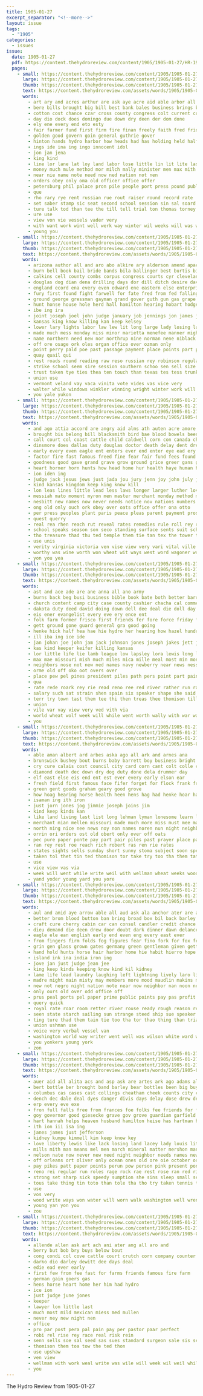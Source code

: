 ```yaml
---
title: 1905-01-27
excerpt_separator: "<!--more-->"
layout: issue
tags:
  - "1905"
categories:
  - issues
issue:
  date: 1905-01-27
  pdf: https://content.thehydroreview.com/content/1905/1905-01-27/HR-1905-01-27.pdf
  pages:
    - small: https://content.thehydroreview.com/content/1905/1905-01-27/small/HR-1905-01-27-01.jpg
      large: https://content.thehydroreview.com/content/1905/1905-01-27/large/HR-1905-01-27-01.jpg
      thumb: https://content.thehydroreview.com/content/1905/1905-01-27/thumbnails/HR-1905-01-27-01.jpg
      text: https://content.thehydroreview.com/assets/words/1905/1905-01-27/HR-1905-01-27-01.txt
      words:
        - art ary and acres arthur are ask aye acre aid able arbor all american
        - bere bills brought big bill best bank bales business brings boy bureau batt bus butter bryan but battle board been break blood
        - cotton cost chance czar cross county congress colt current cun cat come caddo
        - day dio dock does domingo due down dry deen der dom done
        - ely ene every end eto esty
        - fair farmer fund first firm fire finan freely faith fred friday fail fort force from feast for front farm
        - golden good govern goin general guthrie gover
        - hinton hands hydro harbor how heads had has holding held half head hed hold handle hud herald
        - ings ide ina ing ingo innocent idol
        - jon jan jena
        - king kind
        - line lor lane lat loy land labor lose little lin lit lite last life lieu loft low lund letter leader learned lie loan lands like left
        - money much mule method mor milch mally minister men max mith mail more most man may moscow mon
        - near nie name note need now ned nation not nen
        - orders obey only oma old officer office offer
        - petersburg phil palace pron pile people port press pound public pump per pro persons proven
        - que
        - rho rary rye rent russian rue rout raiser round record rate
        - set saber stamp sic seat second school session sin sal soard smith stock shaffer show safe state send she sues south sam soon such shieh san square states sons santo sale solid simpson
        - ture talk tod than tee the till tell trial ton thomas torney them town take teen tary thurs terence tha trip too thet taken
        - ure use
        - view von vie vessels vader very
        - with want work wint well werk way winter wil weeks will was wate wire write washington water
        - young you
    - small: https://content.thehydroreview.com/content/1905/1905-01-27/small/HR-1905-01-27-02.jpg
      large: https://content.thehydroreview.com/content/1905/1905-01-27/large/HR-1905-01-27-02.jpg
      thumb: https://content.thehydroreview.com/content/1905/1905-01-27/thumbnails/HR-1905-01-27-02.jpg
      text: https://content.thehydroreview.com/assets/words/1905/1905-01-27/HR-1905-01-27-02.txt
      words:
        - arizona author all and aro abo alkire ary alderson amend apache are als ari alon
        - burn bell book bail bride bands bila ballinger best burtis bil both bore body bracht barth banta bills brought business beaver bres but benjamin been black breeding blessing beveridge big brown books brief boston bill bar breed bonds benet bun bal brand board
        - calkins cell county combs corpus congress courts cyr cleveland cate cas cattle con car city champion cari chance creek cold charles cha council can cai cata college church cases cape cee chick cot comanche chief che care clause clerk chair cant comins craig court cockrell call close case cad cotton cannon cause calendar company
        - douglas dog dian dena drilling days dor dill ditch desire david date demo during day denver dora death drift den die der down does
        - england ecord ena every even edward ene eastern else enterprise ence excellent est ever end enid ewers eagles
        - fury first found fight farwell for fate fred from fed falling frank far farm ferguson fore frazier freedom fly friday fees fran fisher fingers fake force fall fell fair few fort florida favor foraker firm fines foree
        - ground george gressman gayman grand gover guth gun gas grape given gov gandy governor good game guthrie girard glen gress
        - hunt honse house hole herd hall hamilton hearing hobart hodges him hydro hunting hundred has hood hal had hardware hie home hon holding han held henry hannum hope hand ham hamil homa
        - ibe ing ira
        - joint joseph joel john judge january job jennings jon james jury justice
        - kansas king know killing kan keep kelsey
        - lower lary lights labor law lew lit long large lady losing last land line lester less louis lock live lawton lodge left
        - made much mess monday miss minor marietta menefee manner might major men most may more mose mercy mass mexico mean mathew matter mediate moor many morning members mag meas
        - name northern need new nor northrup nine norman nene niblack now note norton not nein nearing news never neva noon nen names near nation
        - off ore osage ork oles organ office over ozman only
        - point perry pald poe past passage payment place points part plant por pas private parent palace president peck pany pro public pond pet pares petersburg present persons pay pass per
        - quay quail qui
        - rest roads round reading raw reso russian rey robinson regular reeves rent read rail rae ready rie roll rates road records reno rec rice rate rack
        - strike school seem sire session southern schoo sen sell size store smith sae straight speaker stables south selling shawnee sill seems still state special sur sharrock sion said struck santa swayne suing seed spooner slaughter set sat senator sassin shells shipley secret second scott see service states salute sires sary such seven smiles stock stands send sides september sher streets sterrett shall stand shell save son side schools season
        - trust taken tye ties thea ten touch than texas tes tess trunk tine teri tut ted trial toward town too tongue try them the tous threadgill towns tal tha tol ton thompson thing tho
        - union use
        - vermont veland vay vaca vinita vote vides vas vice very
        - walter while windows winkler winning wright winter work will wellman waters wan works way wish woods week well whiten wink weeks with whit went willin willing wit white water wagoner was worlds wight washington
        - you yale yukon
    - small: https://content.thehydroreview.com/content/1905/1905-01-27/small/HR-1905-01-27-03.jpg
      large: https://content.thehydroreview.com/content/1905/1905-01-27/large/HR-1905-01-27-03.jpg
      thumb: https://content.thehydroreview.com/content/1905/1905-01-27/thumbnails/HR-1905-01-27-03.jpg
      text: https://content.thehydroreview.com/assets/words/1905/1905-01-27/HR-1905-01-27-03.txt
      words:
        - and ago attia accord are angry aid alms ath auten acre amore alfredo als all able andes alberta art ator aud april ache age america adolphus
        - brought bis belong bill blacksmith bird bae blood bowels been box brewers blush back business best but bot body burt bologna buchel bees branch bible burley boyle burton bar begin brings birth busch bol both bend beat born bay bank barley brow bag bet bonds bond bring
        - call court col coast cattle child caldwell corn con canada church chief carbon cure crust carre company close county cal congress character case comet charles came christ corpus come cana comes clear caney chris curtis city creel car cold cate colonel can care cross certain cee
        - dinsmore does dallas duty douglas doctor death delay dent drew divine dian doubt ditter diamond dia during dom down days den dods day danger
        - early every even eagle ent enters ever end enter eye ead ery eames excellent eastern emmer
        - factor fire fast famous freed fine fear fair fund fees found fail full field farmer former friends fury fase far farm frank for from fall fails feast foreman fond foley few free frost fil fuller foe fancett first fess fede fields flesh fore ford fret fatal
        - goodness good gave grand grave grow ground grice greer gans grain gery greek guthrie gol given
        - heart horner horn hunts how head home hur health haye human hee hand heaven hunt hopes henderson has had hands heavens house hold her hearty hath him hope horse hea hundred
        - ion iden ing
        - judge jack jesus jews just jada jou jury jenn joy john july jefferson
        - kind kansas kingdom keep king know kill
        - lon leas lines little lead less laws longer larger luther love lee lange long loan life land lesson lands lower letter like light london lord later last law low lords live lease
        - messiah mato moment myron men master merchant monday method marlin mere mate mission marshall made mar mony mayor morison mus mcguire messenger matt mans more many members mon must may much moses monte might matter money maj mew merit merkel mass mond man most mer miles medic morning
        - nesbitt new names now never needs notice nov nations numbers niedringhaus northern ness nay need not night nor nama ney nef name north near
        - ong old only ouch ork obey over oats office offer ona otto
        - per press peoples plant paris peace pleas parent payment prose pink points prince presume power persons pleasure pate place peo por pie plants pro powers pounds perish pacific peters path pastor purchase paper post pale person prayer phoenix pay people past pass present ping
        - quest querry
        - real rea rhen reach rut reveal rates remedies rule roll rey read ranks road richer robert royal rec room ring records regular raymond rutherford rot reason riches ruther reres rable
        - school speaks season son seco standing surface sents suit sch state salon self say show safe such size sena shoulder sons sum speech soul september signs ser study springs still seed shed soi store soon speltz strong sai sea saw speak story second sat senator short states set seven stutes senger shall strange slight special sweden sed sin session snow savior sette spring stills schoo secret scrip seen sale sia said single
        - tho treasure thad thu ted temple them tie tan tex the tower testi too tha teacher ton ten tian tran tone tae than tay trust toomer tat times test thompson talk thou take tottle tell tor then thomas trial tures texas try tee touch toon teach thing tok taken tody trombetti tiny town
        - use unis
        - verity virginia victoria ven vise view very vari vital ville vain verse
        - worthy was wine worth won wheat wit ways west word wagoner writer world while western work wide wedding with wish water wilder words will walk wiler went why working way well willing williams worlds winter washington
        - yon you yea
    - small: https://content.thehydroreview.com/content/1905/1905-01-27/small/HR-1905-01-27-04.jpg
      large: https://content.thehydroreview.com/content/1905/1905-01-27/large/HR-1905-01-27-04.jpg
      thumb: https://content.thehydroreview.com/content/1905/1905-01-27/thumbnails/HR-1905-01-27-04.jpg
      text: https://content.thehydroreview.com/assets/words/1905/1905-01-27/HR-1905-01-27-04.txt
      words:
        - ast and ace ade are ane anna all ano army
        - burns back beg busi business bible book bate both better barracks brother ball birth best beer brick body but bare bath bart bie board bank
        - church content camp city case county cashier chacha cal commer carr class canteen cash can come clear christin cee
        - dakota duty deed david doing down dell dee deal die doll day
        - eis ener evangelist every eve ery ence ent
        - folk farm former frisco first friends fer fore force friday for from fire fath fea full
        - gett ground gone guard general gra good going
        - henke hick half hea hae hie hydro her hearing how hazel hundred herndon health holiday holy had house home hand heer has heh him hopewell ham hands heard
        - ill iba ing ice ide
        - jan johan joe john jam jack johnson jones joseph jakes jett jake
        - kas kind keeper keifer killing kansas
        - lor little life lie lamb league low lapsley lora lewis long letter linn liberty lens laws left lim last lat ler latter living
        - max mae missouri mish much miles mica mille meal most min mon must many matters marky more mable main merry men miss morgan monday mens
        - neighbors nose not new ned names navy newberry near news ness nen ney nasworthy north now
        - orme old off oko oot overs over
        - place pew pel pines president piles path pers point part painting pabian per past pan plana pretty payne prey pleasant
        - qua
        - rate rede roark rey rie read reno ree red river rather run rates real riis ran
        - salary such sat strain shen spain six speaker shape she said school shou stewart seems state sime setting sunday soon see stone sprout surprise straight sow side shall shadow sense sha size stock short saa sparks
        - terr try town tast them tee thi then treas thee thomison till take trip trom the thing tax thet tho
        - union
        - vile var vay view very ved vith via
        - world wheat wolf week will while went worth wally with war want wee washington wane why was write
        - you
    - small: https://content.thehydroreview.com/content/1905/1905-01-27/small/HR-1905-01-27-05.jpg
      large: https://content.thehydroreview.com/content/1905/1905-01-27/large/HR-1905-01-27-05.jpg
      thumb: https://content.thehydroreview.com/content/1905/1905-01-27/thumbnails/HR-1905-01-27-05.jpg
      text: https://content.thehydroreview.com/assets/words/1905/1905-01-27/HR-1905-01-27-05.txt
      words:
        - able aman albert ard arbes aska ago all ark and arnes ana
        - brunswick bushey bout burns baby barrett boy business bright boise boyle been bran bitter bee body bills but bridgeport borrow big bachelor best branche bans begin bread bring better brand basket books
        - cry cure calais cost council city card corn cant colt colle cash cream con county church cutting col can charlie
        - diamond death dec down dry dog duty done dela drummer day
        - elf east else eis end ent est ever every early elson ear
        - fresh field first famous face fifer forget for flock frank fremont fine friend flesh friday force from fran farm fever
        - green gent goods graham geary good grove
        - how hoag hearing horse health heen hens hag had henke hoar haste happy hydro half harness hand hands heres haskell hardware hon herford her has him herd home hendershot harnes
        - isaman ing ith iron
        - just jorn jones jog jimmie joseph joins jim
        - kind keep kinds kan
        - like land living last list long lehman lyman lonesome learn look lands lucky longe longer little lit left
        - merchant mian mellen missouri made much more miss must mee market morning mill most man mich mitchell major myers men meal miller many mong marsh monday milling
        - north ning nice nee news noy non names noren nun night neighbor not notice nai now new
        - orrin ori orders ost old obert only over off oats
        - pec pure paper ponte pay part pair piles past prayer place pap parlor parson people
        - ran rey rest roe reach rich robert ras ren rie rates
        - states sights sells sunday short sunny stoma subject soon special service summer shorts six sall son seven stone skill suess seles sale school salt shad setting stand story see such send south sick save sins shirts
        - taken tol thet tin ted thomison tor take try too tha them tata timber thi tae town then treas than the tee tell
        - use
        - vice view vas via
        - week will went while write weil with wellman wheat weeks wood well work was wit worth west want wilson wife wire worlds
        - yand yoder young yard you yore
    - small: https://content.thehydroreview.com/content/1905/1905-01-27/small/HR-1905-01-27-06.jpg
      large: https://content.thehydroreview.com/content/1905/1905-01-27/large/HR-1905-01-27-06.jpg
      thumb: https://content.thehydroreview.com/content/1905/1905-01-27/thumbnails/HR-1905-01-27-06.jpg
      text: https://content.thehydroreview.com/assets/words/1905/1905-01-27/HR-1905-01-27-06.txt
      words:
        - aul and amid aye arrow able all aud ask ala anchor ater are ard amiss aro ara als
        - better brom blood button ban bring broad box bil back barley bas breath black boy bless bell bang buren bread brand business both bars bamberg blossom bow been began brought bunk body baby breeze blow bean bowels bank big battle best bishop barra buffalo but brown brain buy bankers burns book
        - craft cure cherry cabin car can consul candler credit chance came chien chase cap course creek counts comes canton clear che close case con centers cort court care colores cause cloud cushion channel cold come captain city cousin curl
        - dieu demand die deen drew door doubt dark dinner dawn delance doctor down dodds dull due don din date deck dee dost dove deckert dry day deep days done dose delin drop doing death
        - eagle ele ean english early end even eng every east ever
        - from fingers firm folds fog figures fear fino fork for fox fellow far fort fly fees fairly first fer falls flash furl fail fruits fitte few fair fenn finger fate floor face filling former fil found feast
        - grin gen glass grown gates germany green gentleman given getting gray govern goes glad gun good gone georgia gus gruff grew group gunner gamble
        - hand hold hunts horse hair harbor home hie habit hierro hope hiram harm him half heart hola hen herald heard huntington hint heap hackett husbands hard hell hae her hea health handle has had how
        - island ink ina india iron ing
        - jove jan just judge jean jee
        - king keep kinds keeping know kind kil kidney
        - lame life lead laundry laughing left lightning lively laro list later let lis lavender lands lot little lau law loss lafitte lar large last laros latter lopez lad long less like late leyton lebanon lookout living lout love light look
        - madre might main misty may members more mood maudlin makins man must many much mon money most made martha matters maggio mine mich moment means matter mate motel marry mors men mese mans milk mas
        - new not negro night nation note near now neighbor nan noon north ner never necessary name nickel nine
        - only ours old over odd office off
        - prus peal ports pel paper prime public points pay pas profit preacher plush pee powder pale plan petre poor people pencil pounds pain point por perfect place prom proper papa pull pleasure push per past pon palace plain pire
        - query quick
        - royal rate roar room retter river rouse ready rough reason rene reasons ran riding road red rave race read rest reach risk rom run ring rays
        - seen state starch sailing sun strange steed ship sue speaker sea spare sword stand swallow second salary strong sailer strength stranger style secret shown shoulder show six subject sale sir standard sails speake south stream seems shell set southward save standing such sugar shall severe see sally she states still stead sus super sing speedy small safe streets say sermon said struck sunrise sleep silence stick smile signs sat single severo sky straight saw soon smooth
        - ting ture thad them tain tie too tha tor thao thing than trial turn thee thunder tam thom tines table telling tong trust tine taken tonne toward times the terrible take then tears touch tue thou tho tone tas
        - union ushman use
        - voice very verbal vessel van
        - washington world way writer went well was wilson white ward weak wah wert wish work wan why with want while warning warrior wines water weight wine worl wall wind walls war wedding will welt ware wheat wonder
        - you yonkers young york
        - zon
    - small: https://content.thehydroreview.com/content/1905/1905-01-27/small/HR-1905-01-27-07.jpg
      large: https://content.thehydroreview.com/content/1905/1905-01-27/large/HR-1905-01-27-07.jpg
      thumb: https://content.thehydroreview.com/content/1905/1905-01-27/thumbnails/HR-1905-01-27-07.jpg
      text: https://content.thehydroreview.com/assets/words/1905/1905-01-27/HR-1905-01-27-07.txt
      words:
        - auer aid all alita acs and asp ask are artes ark ago adams alta arizona
        - bert bottle ber brought band barley bear bottles been big buy business brand brings but book beggs binder bill best baby better back bell budding beg
        - columbus cas cases cast collings cheatham cheek counts city comp chronic coffee case castoria cyrus cold certain cherry cheney car clinton cause chance cost coe cotton comfort court china chester cen can courage cough check cure content con
        - dench dec dale deal dyes danger divis days delay dose drew demo dust does down duty don
        - erp every eve exe
        - fron full falls free from frances foe folks fee friends for frank floor fannie fike first former few felt foo flag fails freer far folk
        - goy governor good giesecke grave gov grove guardian garfield guthrie gover gave gate
        - hart hannah helps heaven husband hamilton heise has hartman hood her henry hore house how hands hea had hold haye heir home
        - ith ion iii isa ing
        - janes james just jefferson
        - kidney kumpe kimmell kim keep know key
        - love liberty lewis like lack losing land lacey lady louis little lose lawton lydia lynn left lot loss leaders lili
        - mills mith man means mel men march mineral matter mershon many may minor must mark more mexican most members might mines miss mountain mase made mention med mighty mass
        - nelson nate now never new need night neighbor needs names news neal not nat notice nor ness necessary
        - off orleans ort oliver only ocean ones old ore oie october ors over
        - pay pikes patt paper points perun pow person pink present pone precious peterson pinkham powers peoria people plain petersburg putnam prine pro process pain president
        - reno rei regular run roles rage rock rae rest rose ran red risk real rok
        - strong set sharp sick speedy sumption she sins sleep small secret stock sant smoke shih six sour sues subject still soyer strike shall soma south severe states salary seen sop simple special stay straight starch sult
        - tous take thing tin toto than tole tha tho try taken tennis ted talk tor takes the tite trust too them tell tay team
        - use
        - vos very
        - wood write ways won water will worn walk washington well wren wash was wife with wilson whistle why works wheat woods worms wil wes winter war work wools wit weak
        - young yan yon you
        - zou
    - small: https://content.thehydroreview.com/content/1905/1905-01-27/small/HR-1905-01-27-08.jpg
      large: https://content.thehydroreview.com/content/1905/1905-01-27/large/HR-1905-01-27-08.jpg
      thumb: https://content.thehydroreview.com/content/1905/1905-01-27/thumbnails/HR-1905-01-27-08.jpg
      text: https://content.thehydroreview.com/assets/words/1905/1905-01-27/HR-1905-01-27-08.txt
      words:
        - allende allen ask art ach ani ater ang all aro and
        - berry but bob bry buys below bout
        - cong condi col cove cattle court crutch corn company counter calander church city con comb cold call child clifford
        - darko dio darley dewitt dee days deal
        - edie ead ever early
        - first few from fee fast for farms friends famous fire farm
        - german gain goers gas
        - hens horse heart home her him had hydro
        - ice ion
        - just judge june jones
        - keeper
        - lawyer lon little last
        - much most mild mexican miess med mullen
        - never ney new night nen
        - office
        - pro par post pera pal pain pay per pastor paar perfect
        - robi rel rise rey race real risk rein
        - senn sells soe sal seed sas sues standard surgeon sale sis seo sunday such sick shawnee service sell stan sarge sue sermons she speedy sow
        - thomison them toa tow the ted thon
        - use upshaw
        - ven view
        - wellman with work weal write was wile will week wil weil while wife
        - you
---
```


The Hydro Review from 1905-01-27

<!--more-->

